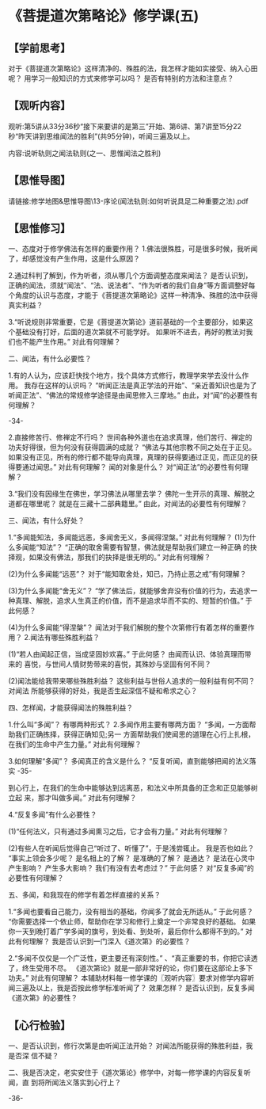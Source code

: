 
# 《菩提道次第略论》修学课(五)

## 【学前思考】

对于《菩提道次第略论》这样清净的、殊胜的法，我怎样才能如实接受、纳入心田呢？
用学习一般知识的方式来修学可以吗？
是否有特别的方法和注意点？


## 【观听内容】
观听:第5讲从33分36秒“接下来要讲的是第三”开始、第6讲、第7讲至15分22秒“昨天讲到思维闻法的胜利”(共95分钟)，听闻三遍及以上。

内容:说听轨则之闻法轨则(之一、思惟闻法之胜利)

## 【思惟导图】
请链接:修学地图&思惟导图\13-序论(闻法轨则:如何听说具足二种重要之法).pdf
## 【思惟修习】
一、态度对于修学佛法有怎样的重要作用？
1.佛法很殊胜，可是很多时候，我听闻了，却感觉没有产生作用，这是什么原因？

2.通过科判了解到，作为听者，须从哪几个方面调整态度来闻法？
是否认识到，正确的闻法，须就“闻法”、“法、说法者”、“作为听者的我们自身”等方面调整好每个角度的认识与态度，才能于《菩提道次第略论》这样一种清净、殊胜的法中获得真实利益？

3.“听说规则非常重要，它是《菩提道次第论》道前基础的一个主要部分，如果这个基础没有打好，后面的道次第就不可能学好。
如果听不进去，再好的教法对我们也不能产生作用。”
对此有何理解？

二、闻法，有什么必要性？

1.有的人认为，应该赶快找个地方，找个具体方式修行，教理学来学去没什么作用。
我存在这样的认识吗？
“听闻正法是真正学法的开始”、“亲近善知识也是为了听闻正法”、“佛法的常规修学途径是由闻思修入三摩地。”
由此，对“闻”的必要性有何理解？

-34-



2.直接修苦行、修禅定不行吗？
世间各种外道也在追求真理，他们苦行、禅定的功夫好得很，但为何没有获得圆满的成就？
“佛法与其他宗教不同之处在于正见。
如果没有正见，所有的修行都不能导向真理，真理的获得要通过正见，而正见的获得要通过闻思。”
对此有何理解？
闻的对象是什么？
对“闻正法”的必要性有何理解？

3.“我们没有因缘生在佛世，学习佛法从哪里去学？
佛陀一生开示的真理、解脱之道都在哪里呢？
就是在三藏十二部典籍里。”
由此，对闻法的必要性有何理解？

三、闻法，有什么好处？

1.“多闻能知法，多闻能远恶，多闻舍无义，多闻得涅槃。”
对此有何理解？
(1)为什么多闻能“知法”？
“正确的取舍需要有智慧，佛法就是帮助我们建立一种正确
的抉择观，如果没有佛法，那我们的抉择是很无明的。”
对此有何理解？

(2)为什么多闻能“远恶”？
对于“能知取舍处，知已，乃持止恶之戒”有何理解？

(3)为什么多闻能“舍无义”？
“学了佛法后，就能够舍弃没有价值的行为，去追求一种真理、解脱，追求人生真正的价值，而不是追求华而不实的、短暂的价值。”
于此何感？

(4)为什么多闻能“得涅槃”？
闻法对于我们解脱的整个次第修行有着怎样的重要作用？
2.闻法有哪些殊胜利益？

(1)“若人由闻起正信，当成坚固妙欢喜。”
于此何感？
由闻而认识、体验真理而带来的
喜悦，与世间人情财势带来的喜悦，其殊妙与坚固有何不同？

(2)闻法能给我带来哪些殊胜利益？
这些利益与世俗人追求的一般利益有何不同？
对闻法
所能够获得的好处，我是否生起深信不疑和希求之心？

四、怎样闻，才能获得闻法的殊胜利益？

1.什么叫“多闻”？
有哪两种形式？
2.多闻作用主要有哪两方面？
“多闻，一方面帮助我们正确拣择，获得正确知见;另一
方面帮助我们使闻思的道理在心行上扎根，在我们的生命中产生力量。”
对此有何理解？

3.如何理解“多闻”？
多闻真正的含义是什么？
“反复听闻，直到能够把闻的法义落实
-35-



到心行上，在我们的生命中能够达到远离恶，和法义中所具备的正念和正见能够树立起
来，那才叫做多闻。”
对此有何理解？

4.“反复多闻”有什么必要性？

(1)“任何法义，只有通过多闻熏习之后，它才会有力量。”
对此有何理解？

(2)有些人在听闻后觉得自己“听过了、听懂了”，于是浅尝辄止。
我是否也如此？
“事实上领会多少呢？
是名相上的了解？
是准确的了解？
是通达？
是法在心灵中产生影响？
产生多大影响？
我们有没有去考虑过？”
于此何感？
对“反复多闻”的必要性有何理解？

五、多闻，和我现在的修学有着怎样直接的关系？

1.“多闻也要看自己能力，没有相当的基础，你闻多了就会无所适从。”
于此何感？
“你需要选择一个依止师，帮助你在学习和修行上奠定一个非常良好的基础。
如果你一天到晚打着广学多闻的旗号，到处看、到处听，最后你什么都得不到的。”
对此有何理解？
我是否认识到一门深入《道次第》的必要性？

2.“多闻不仅仅是一个广泛性，更主要还有深刻性。”
、“真正重要的书，你把它读透了，终生受用不尽。
《道次第论》就是一部非常好的论，你们要在这部论上多下功夫。”
对此有何理解？
本辅助材料每一修学课的〖观听内容〗要求对修学内容听闻三遍及以上，我是否按此修学标准听闻了？
效果怎样？
是否认识到，反复多闻《道次第》的必要性？


## 【心行检验】
一、是否认识到，修行次第是由听闻正法开始？
对闻法所能获得的殊胜利益，我是否深
信不疑？

二、我是否决定，老实安住于《道次第论》修学中，对每一修学课的内容反复听闻，直
到将所闻法义落实到心行上？

-36-

